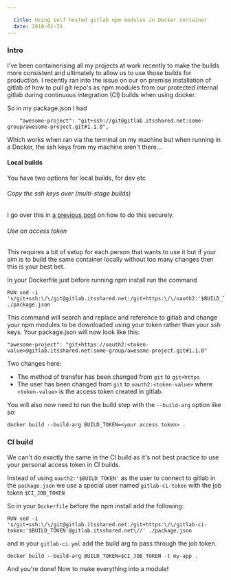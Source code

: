 ```yaml
---
  
  title: Using self hosted gitlab npm modules in Docker container
  date: 2018-01-31
---
```

  
### Intro

I've been containerising all my projects at work recently to make the builds more consistent and ultimately to allow us to use those builds for production.  I recently ran into the issue on our on premise installation of gitlab of how to pull git repo's as npm modules from our protected internal gitlab during continuous integration (CI) builds when using docker.

So in my package.json I had
```
    "awesome-project": "git+ssh://git@gitlab.itsshared.net:some-group/awesome-project.git#1.1.0",

```
Which works when ran via the terminal on my machine but when running in a Docker, the ssh keys from my machine aren't there...

#### Local builds

You have two options for local builds, for dev etc

###### Copy the ssh keys over (multi-stage builds)

I go over this in [a previous post](https://www.grainger.xyz/using-ssh-keys-in-docker/) on how to do this securely.

###### Use an access token

This requires a bit of setup for each person that wants to use it but if your aim is to build the same container locally without too many changes then this is your best bet.

In your Dockerfile just before running npm install run the command

```shell
RUN sed -i 's/git+ssh:\/\/git@gitlab.itsshared.net:/git+https:\/\/oauth2:'$BUILD_TOKEN'@gitlab.itsshared.net\//' ./package.json
```

This command will search and replace and reference to gitlab and change your npm modules to be downloaded using your token rather than your ssh keys.  Your package.json will now look like this:

```shell
"awesome-project": "git+https://oauth2:<token-value>@gitlab.itsshared.net:some-group/awesome-project.git#1.1.0"
```

Two changes here:

* The method of transfer has been changed from `git` to `git+https`
* The user has been changed from `git` to `oauth2:<token-value>` where `<token-value>` is the access token created in gitlab.


You will also now need to run the build step with the `--build-arg` option like so:

```shell
docker build --build-arg BUILD_TOKEN=<your access token> .
```

### CI build

We can't do exactly the same in the CI build as it's not best practice to use your personal access token in CI builds.

Instead of using `oauth2:'$BUILD_TOKEN'` as the user to connect to gitlab in the `package.json` we use a special user named `gitlab-ci-token` with the job token `$CI_JOB_TOKEN`

So in your `Dockerfile` before the npm install add the following:

```shell
RUN sed -i 's/git+ssh:\/\/git@gitlab.itsshared.net:/git+https:\/\/gitlab-ci-token:'$BUILD_TOKEN'@gitlab.itsshared.net\//' ./package.json
```

and in your `gitlab-ci.yml` add the build arg to pass through the job token.

```shell
docker build --build-arg BUILD_TOKEN=$CI_JOB_TOKEN -t my-app .
```

And you're done!  Now to make everything into a module!